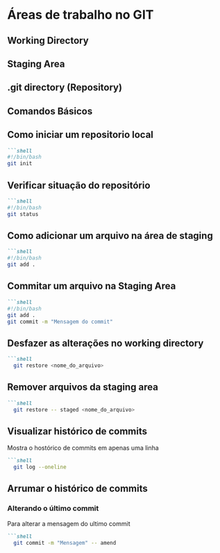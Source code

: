 # Áreas de trabalho no GIT

## Working Directory

## Staging Area

## .git directory (Repository)

## Comandos Básicos

## Como iniciar um repositorio local

```md
```shell
#!/bin/bash
git init
```

## Verificar situação do repositório

```md
```shell
#!/bin/bash
git status
```

## Como adicionar um arquivo na área de staging

```md
```shell
#!/bin/bash
git add .
```

## Commitar um arquivo na Staging Area

```md
```shell
#!/bin/bash
git add .
git commit -m "Mensagem do commit"
```

## Desfazer as alterações no working directory

```md
```shell
  git restore <nome_do_arquivo>
```

## Remover arquivos da staging area

```md
```shell
  git restore -- staged <nome_do_arquivo>
```

## Visualizar histórico de commits

Mostra o hostórico de commits em apenas uma linha

```md
```shell
  git log --oneline
```

## Arrumar o histórico de commits

### Alterando o último commit

Para alterar a mensagem do ultimo commit

```md
```shell
  git commit -m "Mensagem" -- amend
```